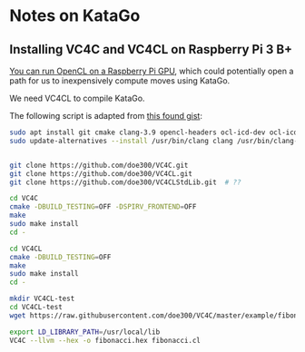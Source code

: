 # Notes on KataGo

## Installing VC4C and VC4CL on Raspberry Pi 3 B+ 

[You can run OpenCL on a Raspberry Pi GPU](https://hackaday.com/2019/01/24/running-opencl-on-a-raspberry-pi-gpu/), which could potentially open a path for us to inexpensively compute moves using KataGo.

We need VC4CL to compile KataGo.

The following script is adapted from [this found gist](https://gist.github.com/senshu/671ecb1e68729c5e1a897c62251e00cf):

```sh
sudo apt install git cmake clang-3.9 opencl-headers ocl-icd-dev ocl-icd-opencl-dev
sudo update-alternatives --install /usr/bin/clang clang /usr/bin/clang-3.9 100


git clone https://github.com/doe300/VC4C.git
git clone https://github.com/doe300/VC4CL.git
git clone https://github.com/doe300/VC4CLStdLib.git  # ??

cd VC4C
cmake -DBUILD_TESTING=OFF -DSPIRV_FRONTEND=OFF 
make
sudo make install
cd -

cd VC4CL
cmake -DBUILD_TESTING=OFF 
make
sudo make install
cd -

mkdir VC4CL-test
cd VC4CL-test
wget https://raw.githubusercontent.com/doe300/VC4C/master/example/fibonacci.cl

export LD_LIBRARY_PATH=/usr/local/lib
VC4C --llvm --hex -o fibonacci.hex fibonacci.cl
```
